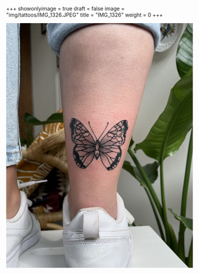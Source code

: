 +++
showonlyimage = true
draft = false
image = "img/tattoos/IMG_1326.JPEG"
title = "IMG_1326"
weight = 0
+++

![image](/img/tattoos/IMG_1326.JPEG)
